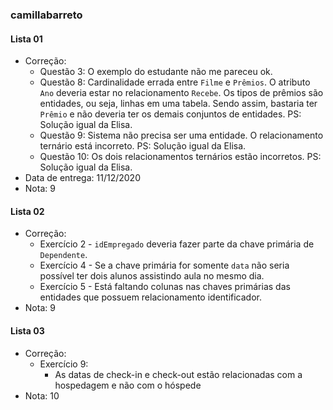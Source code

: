 ### camillabarreto

#### Lista 01
 - Correção:
   - Questão 3: O exemplo do estudante não me pareceu ok.
   - Questão 8: Cardinalidade errada entre `Filme` e `Prêmios`. O atributo `Ano` deveria estar no relacionamento `Recebe`. Os tipos de prêmios são entidades, ou seja, linhas em uma tabela. Sendo assim, bastaria ter `Prêmio` e não deveria ter os demais conjuntos de entidades. PS: Solução igual da Elisa.
   - Questão 9: Sistema não precisa ser uma entidade. O relacionamento ternário está incorreto. PS: Solução igual da Elisa.
   - Questão 10: Os dois relacionamentos ternários estão incorretos. PS: Solução igual da Elisa.
 - Data de entrega: 11/12/2020
 - Nota: 9

#### Lista 02

- Correção:
  - Exercício 2 - `idEmpregado` deveria fazer parte da chave primária de `Dependente`.
  - Exercício 4 - Se a chave primária for somente `data` não seria possível ter dois alunos assistindo aula no mesmo dia.
  - Exercício 5 - Está faltando colunas nas chaves primárias das entidades que possuem relacionamento identificador.
- Nota: 9

#### Lista 03

- Correção:
  - Exercício 9: 
    - As datas de check-in e check-out estão relacionadas com a hospedagem e não com o hóspede
- Nota: 10



